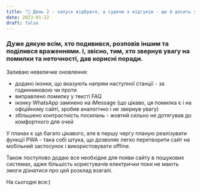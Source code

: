 ```yaml
---
title: "🚆 День 2 - запуск відбувся, а судячи з відгуків - ще й досить успішно"
date: 2023-01-22
draft: false
---
```


### Дуже дякую всім, хто подивився, розповів іншим та поділився враженнями. І, звісно, тим, хто звернув увагу на помилки та неточності, дав корисні поради.

Заливаю невеличке оновлення:
- додано іконки, що вказують напрям наступної станції - за годинниковою чи проти
- виправлено помилку у тексті FAQ
- іконку WhatsApp замінено на iMessage (що цікаво, ця помилка є і на офіційному сайті, зробив аналогічно і не звернув увагу)
- збільшено контрастність посилань - жовтий сильно не дотягував до комфортного для очей

У планах є ще багато цікавого, але в першу чергу планую реалізувати функції PWA - така собі штука, що дозволяє легко перетворити сайт на мобільний застосунок і використовувати offline.

Також поступово додаю все необхідне для появи сайту в пошукових системах, адже більшість користувачів електрички поки не мають змоги дізнатися про цей розклад взагалі.

На сьогодні все:)